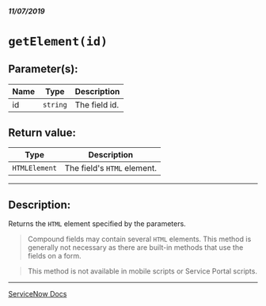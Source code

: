 ##### 11/07/2019
# `getElement(id)`

## Parameter(s):
| Name | Type | Description |
|---|---|---|
| id | `string` | The field id. |

## Return value:
| Type | Description |
|---|---|
| `HTMLElement` | The field's `HTML` element. |

---

## Description:
Returns the `HTML` element specified by the parameters.

  > Compound fields may contain several `HTML` elements.  This method is generally not necessary as there are built-in methods that use the fields on a form.

  > This method is not available in mobile scripts or Service Portal scripts.

---

[ServiceNow Docs](https://developer.servicenow.com/app.do#!/api_doc?v=newyork&id=r_GlideFormGetElement_String)